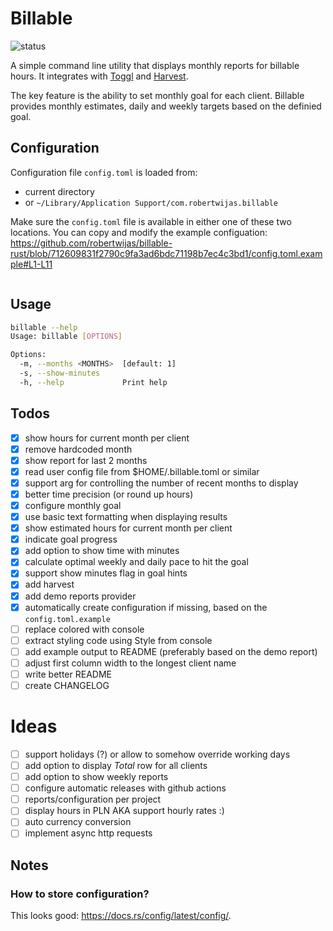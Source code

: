 # Billable

![status](https://github.com/robertwijas/billable-rust/actions/workflows/rust.yml/badge.svg)

A simple command line utility that displays monthly reports for billable hours.
It integrates with [Toggl](http://track.toggl.com/) and [Harvest](https://www.getharvest.com).

The key feature is the ability to set monthly goal for each client.
Billable provides monthly estimates, daily and weekly targets based on the definied goal.

## Configuration

Configuration file `config.toml` is loaded from:
* current directory
* or `~/Library/Application Support/com.robertwijas.billable`

Make sure the `config.toml` file is available in either one of these two locations. You can copy and modify the example configuation:
https://github.com/robertwijas/billable-rust/blob/712609831f2790c9fa3ad6bdc71198b7ec4c3bd1/config.toml.example#L1-L11

```bash

```


## Usage

```bash
billable --help
Usage: billable [OPTIONS]

Options:
  -m, --months <MONTHS>  [default: 1]
  -s, --show-minutes
  -h, --help             Print help
```

## Todos 

- [x] show hours for current month per client
- [x] remove hardcoded month
- [x] show report for last 2 months
- [x] read user config file from $HOME/.billable.toml or similar
- [x] support arg for controlling the number of recent months to display
- [x] better time precision (or round up hours)
- [x] configure monthly goal
- [x] use basic text formatting when displaying results
- [x] show estimated hours for current month per client
- [x] indicate goal progress
- [x] add option to show time with minutes
- [x] calculate optimal weekly and daily pace to hit the goal
- [x] support show minutes flag in goal hints
- [x] add harvest
- [x] add demo reports provider
- [x] automatically create configuration if missing, based on the `config.toml.example`
- [ ] replace colored with console
- [ ] extract styling code using Style from console
- [ ] add example output to README (preferably based on the demo report)
- [ ] adjust first column width to the longest client name
- [ ] write better README
- [ ] create CHANGELOG

# Ideas

- [ ] support holidays (?) or allow to somehow override working days
- [ ] add option to display _Total_ row for all clients
- [ ] add option to show weekly reports
- [ ] configure automatic releases with github actions
- [ ] reports/configuration per project
- [ ] display hours in PLN AKA support hourly rates :)
- [ ] auto currency conversion
- [ ] implement async http requests

## Notes 

### How to store configuration?

This looks good: https://docs.rs/config/latest/config/.
